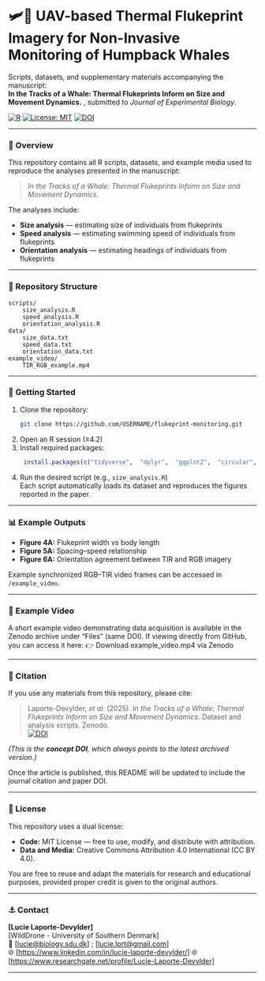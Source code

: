 # 🛩️🐋 UAV-based Thermal Flukeprint Imagery for Non-Invasive Monitoring of Humpback Whales 

Scripts, datasets, and supplementary materials accompanying the manuscript:  
**In the Tracks of a Whale: Thermal Flukeprints Inform on Size and Movement Dynamics.** , submitted to *Journal of Experimental Biology*.

[![R](https://img.shields.io/badge/R-4.2%2B-blue)]()
[![License: MIT](https://img.shields.io/badge/License-MIT-green.svg)]()
[![DOI](https://zenodo.org/badge/1075426076.svg)](https://doi.org/10.5281/zenodo.17350087)

---

### 📘 Overview
This repository contains all R scripts, datasets, and example media used to reproduce the analyses presented in the manuscript:

> *In the Tracks of a Whale: Thermal Flukeprints Inform on Size and Movement Dynamics.*

The analyses include:
- **Size analysis** — estimating size of individuals from flukeprints  
- **Speed analysis** — estimating swimming speed of individuals from flukeprints   
- **Orientation analysis** — estimating headings of individuals from flukeprints   

---

### 📂 Repository Structure
```
scripts/
    size_analysis.R
    speed_analysis.R
    orientation_analysis.R
data/
    size_data.txt
    speed_data.txt
    orientation_data.txt
example_video/
    TIR_RGB_example.mp4
```

---

### 🚀 Getting Started
1. Clone the repository:
   ```bash
   git clone https://github.com/USERNAME/flukeprint-monitoring.git
   ```
2. Open an R session (≥4.2)
3. Install required packages:
   ```R
    install.packages(c("tidyverse",  "dplyr",  "ggplot2",  "circular",  "CircStats",  "tidyr",  "lme4",  "irr",  "lmtest",  "merTools",  "purrr",  "lubridate",  "caret",  "pROC"))
   ```
4. Run the desired script (e.g., `size_analysis.R`)  
   Each script automatically loads its dataset and reproduces the figures reported in the paper.

---

### 📊 Example Outputs
- **Figure 4A:** Flukeprint width vs body length  
- **Figure 5A:** Spacing–speed relationship  
- **Figure 6A:** Orientation agreement between TIR and RGB imagery  

Example synchronized RGB–TIR video frames can be accessed in `/example_video`.

---
### 🎥 Example Video
A short example video demonstrating data acquisition is available in the Zenodo archive under “Files” (same DOI).
If viewing directly from GitHub, you can access it here:
👉 Download example_video.mp4 via Zenodo

---
### 📝 Citation
If you use any materials from this repository, please cite:

> Laporte-Devylder, *et al.* (2025). *In the Tracks of a Whale: Thermal Flukeprints Inform on Size and Movement Dynamics.* Dataset and analysis scripts. Zenodo.  
>[![DOI](https://zenodo.org/badge/1075426076.svg)](https://doi.org/10.5281/zenodo.17350087)

*(This is the **concept DOI**, which always points to the latest archived version.)*

Once the article is published, this README will be updated to include the journal citation and paper DOI.

---

### 📜 License
This repository uses a dual license:

- **Code:** MIT License — free to use, modify, and distribute with attribution.  
- **Data and Media:** Creative Commons Attribution 4.0 International (CC BY 4.0).  

You are free to reuse and adapt the materials for research and educational purposes, provided proper credit is given to the original authors.

---

### ⚓ Contact
**[Lucie Laporte-Devylder]**  
[WildDrone - University of Southern Denmark]  
📧 [lucie@biology.sdu.dk] ; [lucie.lprt@gmail.com]   
🌐 [https://www.linkedin.com/in/lucie-laporte-devylder/]
🌐 [https://www.researchgate.net/profile/Lucie-Laporte-Devylder]

---
